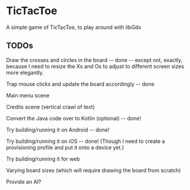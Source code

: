 # TicTacToe
A simple game of TicTacToe, to play around with libGdx

## TODOs
Draw the crosses and circles in the board -- done -- except not, exactly, because I need to resize the Xs and Os to adjust to different screen sizes more elegantly.

Trap mouse clicks and update the board accordingly -- done

Main menu scene

Credits scene (vertical crawl of text)

Convert the Java code over to Kotlin (optional) -- done!

Try building/running it on Android -- done!

Try building/running it on iOS -- done! (Though I need to create a provisioning profile and put it onto a device yet.)

Try building/running it for web

Varying board sizes (which will require drawing the board from scratch)

Provide an AI?
